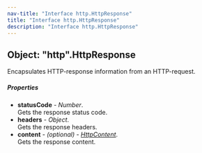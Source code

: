 ```yaml
---
nav-title: "Interface http.HttpResponse"
title: "Interface http.HttpResponse"
description: "Interface http.HttpResponse"
---
```

## Object: "http".HttpResponse  
Encapsulates HTTP-response information from an HTTP-request.

##### Properties
 - **statusCode** - _Number_.    
  Gets the response status code.
 - **headers** - _Object_.    
  Gets the response headers.
 - **content** - _(optional)_ - [_HttpContent_](../http/HttpContent.md).    
  Gets the response content.
